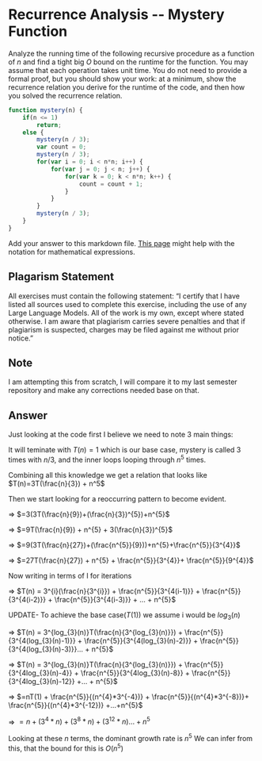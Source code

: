 # Recurrence Analysis -- Mystery Function

Analyze the running time of the following recursive procedure as a function of
$n$ and find a tight big $O$ bound on the runtime for the function. You may
assume that each operation takes unit time. You do not need to provide a formal
proof, but you should show your work: at a minimum, show the recurrence relation
you derive for the runtime of the code, and then how you solved the recurrence
relation.

```javascript
function mystery(n) {
    if(n <= 1)
        return;
    else {
        mystery(n / 3);
        var count = 0;
        mystery(n / 3);
        for(var i = 0; i < n*n; i++) {
            for(var j = 0; j < n; j++) {
                for(var k = 0; k < n*n; k++) {
                    count = count + 1;
                }
            }
        }
        mystery(n / 3);
    }
}
```

Add your answer to this markdown file. [This
page](https://docs.github.com/en/get-started/writing-on-github/working-with-advanced-formatting/writing-mathematical-expressions)
might help with the notation for mathematical expressions.

## Plagarism Statement

All exercises must contain the following statement:
“I certify that I have listed all sources used to complete this exercise, including the use
of any Large Language Models. All of the work is my own, except where stated
otherwise. I am aware that plagiarism carries severe penalties and that if plagiarism is
suspected, charges may be filed against me without prior notice.”

## Note
I am attempting this from scratch, I will compare it to my last semester repository and make any corrections needed base on that.

## Answer

Just looking at the code first I believe we need to note 3 main things:

It will teminate with $T(n)=1$ which is our base case, mystery is called 3 times with $n/3$, and the inner loops looping through $n^5$ times.

Combining all this knowledge we get a relation that looks like $T(n)=3T(\frac{n}{3}) + n^5$

Then we start looking for a reoccurring pattern to become evident.

=> $=3(3T(\frac{n}{9})+(\frac{n}{3})^{5})+n^{5}$

=> $=9T(\frac{n}{9}) + n^{5} + 3(\frac{n}{3})^{5}$

=> $=9(3T(\frac{n}{27})+(\frac{n^{5}}{9}))+n^{5}+\frac{n^{5}}{3^{4}}$

=> $=27T(\frac{n}{27}) + n^{5} + \frac{n^{5}}{3^{4}}+ \frac{n^{5}}{9^{4}}$

Now writing in terms of I for iterations

=> $T(n) = 3^{i}(\frac{n}{3^{i}}) + \frac{n^{5}}{3^{4(i-1)}} + \frac{n^{5}}{3^{4(i-2)}} + \frac{n^{5}}{3^{4(i-3)}} + ... + n^{5}$

UPDATE-
To achieve the base case($T(1)$) we assume i would be $log_{3}(n)$

 => $T(n) = 3^{log_{3}(n)}T(\frac{n}{3^{log_{3}(n)}}) + \frac{n^{5}}{3^{4(log_{3}(n)-1)}} + \frac{n^{5}}{3^{4(log_{3}(n)-2)}} + \frac{n^{5}}{3^{4(log_{3}(n)-3)}}... + n^{5}$
 
=> $T(n) = 3^{log_{3}(n)}T(\frac{n}{3^{log_{3}(n)}}) + \frac{n^{5}}{3^{4log_{3}(n)-4}} + \frac{n^{5}}{3^{4log_{3}(n)-8}} + \frac{n^{5}}{3^{4log_{3}(n)-12}} +... + n^{5}$

=> $=nT(1) + \frac{n^{5}}{(n^{4}*3^{-4})} + \frac{n^{5}}{(n^{4}*3^{-8})}+ \frac{n^{5}}{(n^{4}*3^{-12})} +...+n^{5}$

=> $=n+(3^{4}*n)+(3^{8}*n)+(3^{12}*n)...+n^{5}$

Looking at these $n$ terms, the dominant growth rate is $n^{5}$ We can infer from this, that the bound for this is $O(n^{5})$



